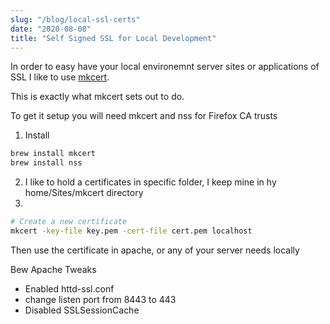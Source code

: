 ```yaml
---
slug: "/blog/local-ssl-certs"
date: "2020-08-08"
title: "Self Signed SSL for Local Development"
---
```


In order to easy have your local environemnt server sites or applications of SSL I like to use [mkcert](https://github.com/FiloSottile/mkcert).

This is exactly what mkcert sets out to do.

To get it setup you will need mkcert and nss for Firefox CA trusts

1. Install

```bash
brew install mkcert
brew install nss
```

2. I like to hold a certificates in specific folder, I keep mine in hy home/Sites/mkcert directory
3.

```bash
# Create a new certificate
mkcert -key-file key.pem -cert-file cert.pem localhost
```

Then use the certificate in apache, or any of your server needs locally

Bew Apache Tweaks

- Enabled httd-ssl.conf
- change listen port from 8443 to 443
- Disabled SSLSessionCache

